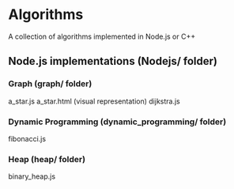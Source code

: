 # Algorithms
A collection of algorithms implemented in Node.js or C++

## Node.js implementations (Nodejs/ folder)

### Graph (graph/ folder)
a\_star.js
a\_star.html (visual representation)
dijkstra.js

### Dynamic Programming (dynamic\_programming/ folder)
fibonacci.js

### Heap (heap/ folder)
binary\_heap.js

